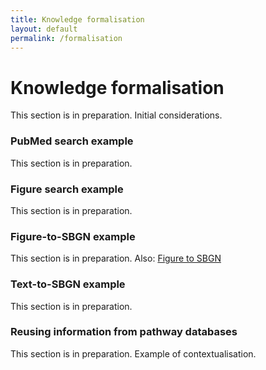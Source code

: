 ```yaml
---
title: Knowledge formalisation
layout: default
permalink: /formalisation
---
```


# Knowledge formalisation

This section is in preparation. Initial considerations.

### PubMed search example

This section is in preparation.

### Figure search example

This section is in preparation.

### Figure-to-SBGN example

This section is in preparation. Also: [Figure to SBGN](https://sbgn.github.io/figuretosbgn)

### Text-to-SBGN example

This section is in preparation.

### Reusing information from pathway databases

This section is in preparation. Example of contextualisation.
